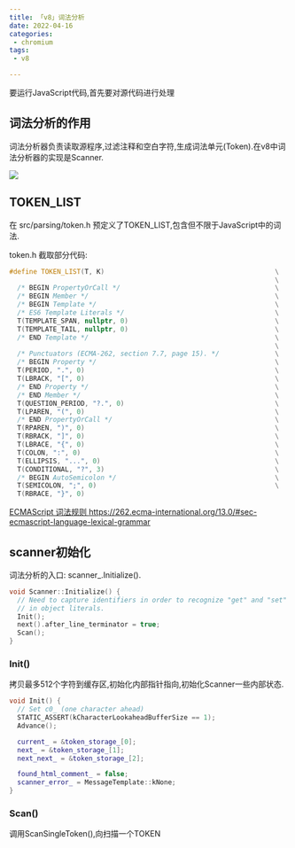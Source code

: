 ```yaml
---
title: 「v8」词法分析
date: 2022-04-16
categories:
 - chromium
tags:
 - v8

---
```


要运行JavaScript代码,首先要对源代码进行处理

## 词法分析的作用

词法分析器负责读取源程序,过滤注释和空白字符,生成词法单元(Token).在v8中词法分析器的实现是Scanner.

![](https://img.imliuk.com/202207112147660.png)

## TOKEN_LIST

在 src/parsing/token.h 预定义了TOKEN_LIST,包含但不限于JavaScript中的词法.

token.h 截取部分代码:

```cpp
#define TOKEN_LIST(T, K)                                           \
                                                                   \
  /* BEGIN PropertyOrCall */                                       \
  /* BEGIN Member */                                               \
  /* BEGIN Template */                                             \
  /* ES6 Template Literals */                                      \
  T(TEMPLATE_SPAN, nullptr, 0)                                     \
  T(TEMPLATE_TAIL, nullptr, 0)                                     \
  /* END Template */                                               \
                                                                   \
  /* Punctuators (ECMA-262, section 7.7, page 15). */              \
  /* BEGIN Property */                                             \
  T(PERIOD, ".", 0)                                                \
  T(LBRACK, "[", 0)                                                \
  /* END Property */                                               \
  /* END Member */                                                 \
  T(QUESTION_PERIOD, "?.", 0)                                      \
  T(LPAREN, "(", 0)                                                \
  /* END PropertyOrCall */                                         \
  T(RPAREN, ")", 0)                                                \
  T(RBRACK, "]", 0)                                                \
  T(LBRACE, "{", 0)                                                \
  T(COLON, ":", 0)                                                 \
  T(ELLIPSIS, "...", 0)                                            \
  T(CONDITIONAL, "?", 3)                                           \
  /* BEGIN AutoSemicolon */                                        \
  T(SEMICOLON, ";", 0)                                             \
  T(RBRACE, "}", 0)
```

<a href="https://262.ecma-international.org/13.0/#sec-ecmascript-language-lexical-grammar" target="_blank">ECMAScript 词法规则 https://262.ecma-international.org/13.0/#sec-ecmascript-language-lexical-grammar</a>

## scanner初始化

词法分析的入口: scanner_.Initialize(). 

```cpp
void Scanner::Initialize() {
  // Need to capture identifiers in order to recognize "get" and "set"
  // in object literals.
  Init();
  next().after_line_terminator = true;
  Scan();
}
```

### Init()

拷贝最多512个字符到缓存区,初始化内部指针指向,初始化Scanner一些内部状态.

```cpp
void Init() {
  // Set c0_ (one character ahead)
  STATIC_ASSERT(kCharacterLookaheadBufferSize == 1);
  Advance();

  current_ = &token_storage_[0];
  next_ = &token_storage_[1];
  next_next_ = &token_storage_[2];

  found_html_comment_ = false;
  scanner_error_ = MessageTemplate::kNone;
}
```

### Scan()

调用ScanSingleToken(),向扫描一个TOKEN
